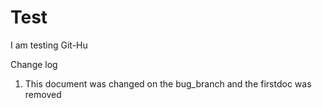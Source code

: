 # Test
I am testing Git-Hu

Change log
1. This document was changed on the bug_branch and the firstdoc was removed
